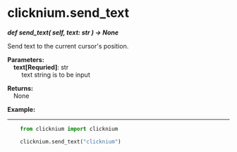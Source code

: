 # clicknium.send_text
***def send_text(
        self,
        text: str
    ) -> None***  

Send text to the current cursor's position.

**Parameters:**  
    &emsp;**text[Requried]**: str  
        &emsp;&emsp; text string is to be input  

**Returns:**  
    &emsp;None

**Example:**
***
```python
    from clicknium import clicknium

    clicknium.send_text("clicknium")
```